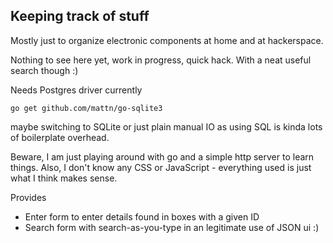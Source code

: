 Keeping track of stuff
----------------------

Mostly just to organize electronic components at home and at hackerspace.

Nothing to see here yet, work in progress, quick hack.
With a neat useful search though :)

Needs Postgres driver currently

```
go get github.com/mattn/go-sqlite3
```

maybe switching to SQLite or just plain manual IO as using SQL is kinda lots of
boilerplate overhead.

Beware, I am just playing around with go and a simple http server to learn things.
Also, I don't know any CSS or JavaScript - everything used is just what I think makes
sense.

Provides

- Enter form to enter details found in boxes with a given ID
- Search form with search-as-you-type in an legitimate use of JSON ui :)
